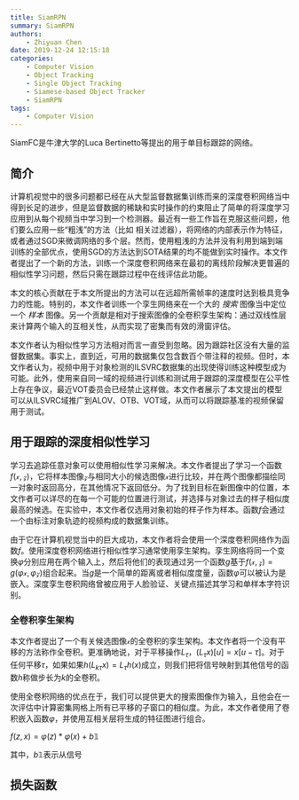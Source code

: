 ```yaml
---
title: SiamRPN
summary: SiamRPN
authors:
    - Zhiyuan Chen
date: 2019-12-24 12:15:18
categories:
    - Computer Vision
    - Object Tracking
    - Single Object Tracking
    - Siamese-based Object Tracker
    - SiamRPN
tags:
    - Computer Vision
---
```


SiamFC是牛津大学的Luca Bertinetto等提出的用于单目标跟踪的网络。

## 简介

计算机视觉中的很多问题都已经在从大型监督数据集训练而来的深度卷积网络当中得到长足的进步，但是监督数据的稀缺和实时操作的约束阻止了简单的将深度学习应用到从每个视频当中学习到一个检测器。最近有一些工作旨在克服这些问题，他们要么应用一些“粗浅”的方法（比如 相关过滤器），将网络的内部表示作为特征，或者通过SGD来微调网络的多个层。然而，使用粗浅的方法并没有利用到端到端训练的全部优点，使用SGD的方法达到SOTA结果的均不能做到实时操作。本文作者提出了一个新的方法，训练一个深度卷积网络来在最初的离线阶段解决更普遍的相似性学习问题，然后只需在跟踪过程中在线评估此功能。

本文的核心贡献在于本文所提出的方法可以在远超所需帧率的速度时达到极具竞争力的性能。特别的，本文作者训练一个孪生网络来在一个大的 *搜索* 图像当中定位一个 *样本* 图像。另一个贡献是相对于搜索图像的全卷积孪生架构：通过双线性层来计算两个输入的互相关性，从而实现了密集而有效的滑窗评估。

本文作者认为相似性学习方法相对而言一直受到忽略。因为跟踪社区没有大量的监督数据集。事实上，直到近，可用的数据集仅包含数百个带注释的视频。但时，本文作者认为，视频中用于对象检测的ILSVRC数据集的出现使得训练这种模型成为可能。此外，使用来自同一域的视频进行训练和测试用于跟踪的深度模型在公平性上存在争议，最近VOT委员会已经禁止这样做。本文作者展示了本文提出的模型可以从ILSVRC域推广到ALOV、OTB、VOT域，从而可以将跟踪基准的视频保留用于测试。

## 用于跟踪的深度相似性学习

学习去追踪任意对象可以使用相似性学习来解决。本文作者提出了学习一个函数$f(\mathcal{x}, \mathcal{z})$，它将样本图像$\mathcal{z}$与相同大小的候选图像$\mathcal{x}$进行比较，并在两个图像都描绘同一对象时返回高分，在其他情况下返回低分。为了找到目标在新图像中的位置，本文作者可以详尽的在每一个可能的位置进行测试，并选择与对象过去的样子相似度最高的候选。在实验中，本文作者仅选用对象初始的样子作为样本。函数$f$会通过一个由标注对象轨迹的视频构成的数据集训练。

由于它在计算机视觉当中的巨大成功，本文作者将会使用一个深度卷积网络作为函数$f$。使用深度卷积网络进行相似性学习通常使用孪生架构。孪生网络将同一个变换$\varphi$分别应用在两个输入上，然后将他们的表现通过另一个函数$g$基于$f(\mathcal{x},\mathcal{z}) = g(\varphi\mathcal{x}, \varphi\mathcal{z})$组合起来。当$g$是一个简单的距离或者相似度度量，函数$\varphi$可以被认为是嵌入。深度孪生卷积网络曾被应用于人脸验证、关键点描述其学习和单样本字符识别。

### 全卷积孪生架构

本文作者提出了一个有关候选图像$\mathcal{x}$的全卷积的孪生架构。本文作者将一个没有平移的方法称作全卷积。更准确地说，对于平移操作$L_\tau$，$(L_{\tau} x)[u]=x[u - \tau]$。对于任何平移$\tau$，如果如果$h(L_{k\tau}x)=L_{\tau}h(x)$成立，则我们把将信号映射到其他信号的函数$h$称做步长为$k$的全卷积。

使用全卷积网络的优点在于，我们可以提供更大的搜索图像作为输入，且他会在一次评估中计算密集网格上所有已平移的子窗口的相似度。为此，本文作者使用了卷积嵌入函数$\varphi$，并使用互相关层将生成的特征图进行组合。

$f(z, x) = \varphi(z) * \varphi(x) + b\mathbb{1}$

其中，$b\mathbb{1}$表示从信号

## 损失函数


